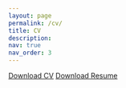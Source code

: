```yaml
---
layout: page
permalink: /cv/
title: CV
description: 
nav: true
nav_order: 3
---
```


[Download CV](/assets/pdf/cv_sz.pdf)
[Download Resume](/assets/pdf/resume_sz.pdf)

